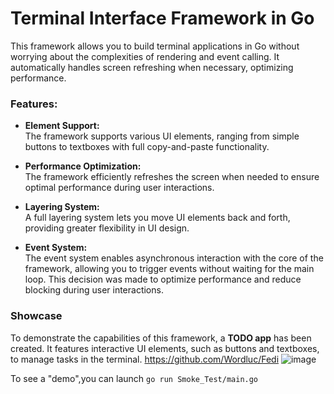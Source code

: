 # Terminal Interface Framework in Go

This framework allows you to build terminal applications in Go without worrying about the complexities of rendering and event calling. It automatically handles screen refreshing when necessary, optimizing performance.

### Features:

- **Element Support:**  
  The framework supports various UI elements, ranging from simple buttons to textboxes with full copy-and-paste functionality.
  
- **Performance Optimization:**  
  The framework efficiently refreshes the screen when needed to ensure optimal performance during user interactions.

- **Layering System:**  
  A full layering system lets you move UI elements back and forth, providing greater flexibility in UI design.
  
- **Event System:**  
  The event system enables asynchronous interaction with the core of the framework, allowing you to trigger events without waiting for the main loop. This decision was made to optimize performance and reduce blocking during user interactions.
### Showcase

To demonstrate the capabilities of this framework, a **TODO app** has been created. It features interactive UI elements, such as buttons and textboxes, to manage tasks in the terminal.
https://github.com/Wordluc/Fedi
![image](https://github.com/user-attachments/assets/e67d8219-b3a2-4a73-8a30-173d706837a3)

To see a "demo",you can launch `go run Smoke_Test/main.go`

